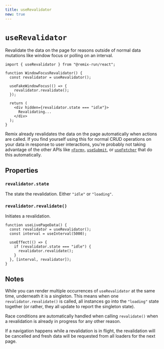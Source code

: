 ```yaml
---
title: useRevalidator
new: true
---
```


# `useRevalidator`

Revalidate the data on the page for reasons outside of normal data mutations like window focus or polling on an interval.

```tsx
import { useRevalidator } from "@remix-run/react";

function WindowFocusRevalidator() {
  const revalidator = useRevalidator();

  useFakeWindowFocus(() => {
    revalidator.revalidate();
  });

  return (
    <div hidden={revalidator.state === "idle"}>
      Revalidating...
    </div>
  );
}
```

Remix already revalidates the data on the page automatically when actions are called. If you find yourself using this for normal CRUD operations on your data in response to user interactions, you're probably not taking advantage of the other APIs like [`<Form>`][form], [`useSubmit`][usesubmit], or [`useFetcher`][usefetcher] that do this automatically.

## Properties

### `revalidator.state`

The state the revalidation. Either `"idle"` or `"loading"`.

### `revalidator.revalidate()`

Initiates a revalidation.

```tsx
function useLivePageData() {
  const revalidator = useRevalidator();
  const interval = useInterval(5000);

  useEffect(() => {
    if (revalidator.state === "idle") {
      revalidator.revalidate();
    }
  }, [interval, revalidator]);
}
```

## Notes

While you can render multiple occurrences of `useRevalidator` at the same time, underneath it is a singleton. This means when one `revalidator.revalidate()` is called, all instances go into the `"loading"` state together (or rather, they all update to report the singleton state).

Race conditions are automatically handled when calling `revalidate()` when a revalidation is already in progress for any other reason.

If a navigation happens while a revalidation is in flight, the revalidation will be cancelled and fresh data will be requested from all loaders for the next page.

[form]: ../components/form
[usefetcher]: ./use-fetcher
[usesubmit]: ./use-submit
